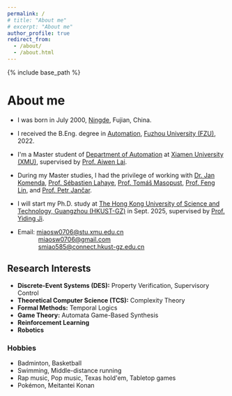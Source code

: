 ```yaml
---
permalink: /
# title: "About me"
# excerpt: "About me"
author_profile: true
redirect_from: 
  - /about/
  - /about.html
---
```


{% include base_path %}

# About me
- I was born in July 2000, [Ningde](https://en.wikipedia.org/wiki/Ningde), Fujian, China.
- I received the B.Eng. degree in [Automation](https://dqxy.fzu.edu.cn/en/info/1003/1018.htm), [Fuzhou University (FZU)](https://en.fzu.edu.cn/), 2022.
- I'm a Master student of [Department of Automation](https://auto.xmu.edu.cn/) at [Xiamen University (XMU)](https://en.xmu.edu.cn/main.htm), 
supervised by [Prof. Aiwen Lai](https://aivens123.github.io/aiwenlai.github.io/).
- During my Master studies, I had the privilege of working with [Dr. Jan Komenda](https://www.math.cas.cz/index.php/members/researcher/50), 
[Prof. S&eacute;bastien Lahaye](https://perso-laris.univ-angers.fr/~lahaye/), [Prof. Tom&aacute;&scaron; Masopust](https://apollo.inf.upol.cz/~masopust/), [Prof. Feng Lin](https://wayne.edu/people/aa0986), and [Prof. Petr Jančar](https://phoenix.inf.upol.cz/~jancarp/).
- I will start my Ph.D. study at [The Hong Kong University of Science and Technology, Guangzhou (HKUST-GZ)](https://www.hkust-gz.edu.cn/) in Sept. 2025, supervised by [Prof. Yiding Ji](https://personal.hkust-gz.edu.cn/jiyiding/index.html).

- Email: [miaosw0706@stu.xmu.edu.cn](mailto:miaosw0706@stu.xmu.edu.cn)  
&nbsp;&nbsp;&nbsp;&nbsp;&nbsp;&nbsp;&nbsp;&nbsp;&nbsp;&nbsp;&nbsp;&nbsp;[miaosw0706@gmail.com](mailto:miaosw0706@gmail.com)  
&nbsp;&nbsp;&nbsp;&nbsp;&nbsp;&nbsp;&nbsp;&nbsp;&nbsp;&nbsp;&nbsp;&nbsp;[smiao585@connect.hkust-gz.edu.cn](mailto:smiao585@connect.hkust-gz.edu.cn)

## Research Interests
- **Discrete-Event Systems (DES):** Property Verification, Supervisory Control
- **Theoretical Computer Science (TCS):** Complexity Theory
- **Formal Methods:** Temporal Logics
- **Game Theory:** Automata Game-Based Synthesis
- **Reinforcement Learning**
- **Robotics**

### Hobbies
- Badminton, Basketball
- Swimming, Middle-distance running
- Rap music, Pop music, Texas hold'em, Tabletop games
- Pok&eacute;mon, Meitantei Konan

<!-- For more info
------
More info about configuring academicpages can be found in [the guide](https://academicpages.github.io/markdown/). The [guides for the Minimal Mistakes theme](https://mmistakes.github.io/minimal-mistakes/docs/configuration/) (which this theme was forked from) might also be helpful. -->
